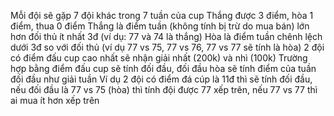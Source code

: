 Mỗi đội sẽ gặp 7 đội khác trong 7 tuần của cup
Thắng được 3 điểm, hòa 1 điểm, thua 0 điểm
Thắng là điểm tuần (không tính bị trừ do mua bán) lớn hơn đối thủ ít nhất 3đ (ví dụ: 77 và 74 là thắng)
Hòa là điểm tuần chênh lệch dưới 3đ so với đối thủ (ví dụ 77 vs 75, 77 vs 76, 77 vs 77 sẽ tính là hòa)
2 đội có điểm đấu cup cao nhất sẽ nhận giải nhất (200k) và nhì (100k)
Trường hợp bằng điểm đấu cup sẽ tính đối đầu, đối đầu hòa sẽ tính điểm của tuần đối đầu như giải tuần
Ví dụ 2 đội có điểm đá cúp là 11đ thì sẽ tính đối đầu, nếu đối đầu là 77 vs 75 (hòa) thì tính đội được 77 xếp trên, nếu 77 vs 77 thì ai mua ít hơn xếp trên
